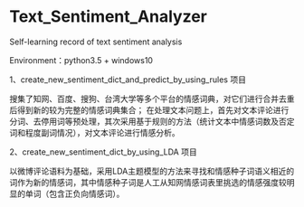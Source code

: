 # Text_Sentiment_Analyzer
Self-learning record of text sentiment analysis

Environment：python3.5 + windows10

1、create_new_sentiment_dict_and_predict_by_using_rules 项目                                                                               

搜集了知网、百度、搜狗、台湾大学等多个平台的情感词典，对它们进行合并去重后得到新的较为完整的情感词典集合；
在处理文本问题上，首先对文本评论进行分词、去停用词等预处理，其次采用基于规则的方法（统计文本中情感词数及否定词和程度副词情况），对文本评论进行情感分析。

2、create_new_sentiment_dict_by_using_LDA 项目

以微博评论语料为基础，采用LDA主题模型的方法来寻找和情感种子词语义相近的词作为新的情感词，其中情感种子词是人工从知网情感词表里挑选的情感强度较明显的单词（包含正负向情感词）。
